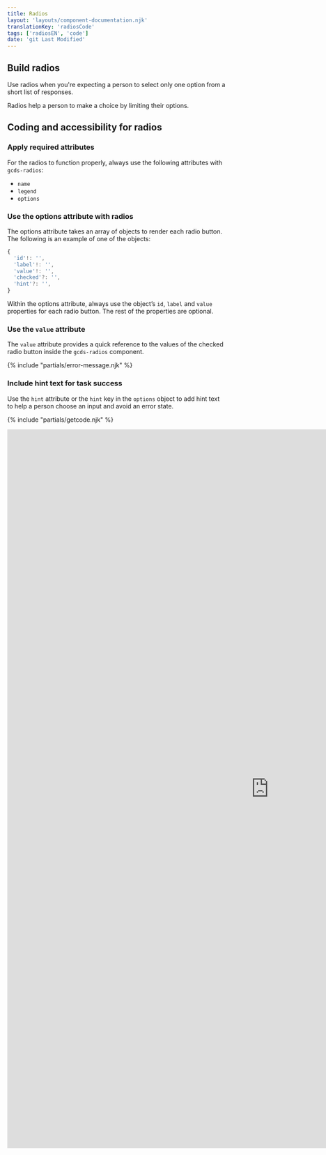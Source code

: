 ```yaml
---
title: Radios
layout: 'layouts/component-documentation.njk'
translationKey: 'radiosCode'
tags: ['radiosEN', 'code']
date: 'git Last Modified'
---
```


## Build radios

Use radios when you're expecting a person to select only one option from a short list of responses.

Radios help a person to make a choice by limiting their options.

## Coding and accessibility for radios

### Apply required attributes

For the radios to function properly, always use the following attributes with `gcds-radios`:

- `name`  
- `legend`  
- `options`

### Use the options attribute with radios

The options attribute takes an array of objects to render each radio button. The following is an example of one of the objects:

```javascript
{
  'id'!: '',
  'label'!: '',
  'value'!: '',
  'checked'?: '',
  'hint'?: '',
}
```

Within the options attribute, always use the object’s `id`, `label` and `value` properties for each radio button. The rest of the properties are optional.

### Use the `value` attribute

The `value` attribute provides a quick reference to the values of the checked radio button inside the `gcds-radios` component.

{% include "partials/error-message.njk" %}

### Include hint text for task success

Use the `hint` attribute or the `hint` key in the `options` object to add hint text to help a person choose an input and avoid an error state.

{% include "partials/getcode.njk" %}

<iframe
  title="Overview of gcds-radios properties and events."
  src="https://cds-snc.github.io/gcds-components/iframe.html?viewMode=docs&demo=true&singleStory=true&id=components-radios--events-properties&lang=en"
  width="1200"
  height="1650"
  style="display: block; margin: 0 auto;"
  frameBorder="0"
  allow="clipboard-write"
></iframe>
